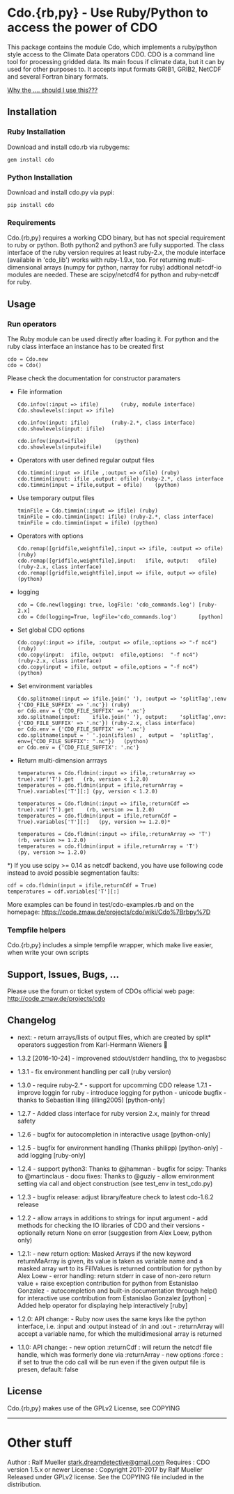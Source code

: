 # Cdo.{rb,py} - Use Ruby/Python to access the power of CDO

This package contains the module Cdo, which implements a ruby/python style
access to the Climate Data operators CDO. CDO is a command line tool for
processing gridded data. Its main focus if climate data, but it can by used
for other purposes to. It accepts input formats GRIB1, GRIB2, NetCDF and
several Fortran binary formats.

[Why the .... should I use this???](https://code.zmaw.de/projects/cdo/wiki/Cdo%7Brbpy%7D#Why-the-)

## Installation

### Ruby Installation

Download and install cdo.rb via rubygems:

    gem install cdo

### Python Installation

Download and install cdo.py via pypi:

    pip install cdo

### Requirements

Cdo.{rb,py} requires a working CDO binary, but has not special requirement to
ruby or python. Both python2 and python3 are fully supported. The class
interface of the ruby version requires at least ruby-2.x, the module interface
(available in 'cdo_lib') works with ruby-1.9.x, too. For returning
multi-dimensional arrays (numpy for python, narray for ruby) addtional
netcdf-io modules are needed. These are scipy/netcdf4 for python and
ruby-netcdf for ruby.

## Usage

### Run operators

The Ruby module can be used directly after loading it. For python and the ruby
class interface an instance has to be created first

    cdo = Cdo.new
    cdo = Cdo()

Please check the documentation for constructor paramaters

*   File information

        Cdo.infov(:input => ifile)       (ruby, module interface)
        Cdo.showlevels(:input => ifile)

        cdo.infov(input: ifile)       (ruby-2.*, class interface)
        cdo.showlevels(input: ifile)

        cdo.infov(input=ifile)         (python)
        cdo.showlevels(input=ifile)

*   Operators with user defined regular output files

        Cdo.timmin(:input => ifile ,:output => ofile) (ruby)
        cdo.timmin(input: ifile ,output: ofile) (ruby-2.*, class interface
        cdo.timmin(input = ifile,output = ofile)    (python)

*   Use temporary output files

        tminFile = Cdo.timmin(:input => ifile) (ruby)
        tminFile = cdo.timmin(input: ifile) (ruby-2.*, class interface)
        tminFile = cdo.timmin(input = ifile) (python)

*   Operators with options

        Cdo.remap([gridfile,weightfile],:input => ifile, :output => ofile) (ruby)
        cdo.remap([gridfile,weightfile],input:   ifile, output:   ofile) (ruby-2.x, class interface)
        cdo.remap([gridfile,weightfile],input => ifile, output => ofile) (python)

*   logging

        cdo = Cdo.new(logging: true, logFile: 'cdo_commands.log') [ruby-2.x]
        cdo = Cdo(logging=True, logFile='cdo_commands.log')       [python]

*   Set global CDO options

        Cdo.copy(:input => ifile, :output => ofile,:options => "-f nc4") (ruby)
        cdo.copy(input:  ifile, output:  ofile,options:  "-f nc4")     (ruby-2.x, class interface)
        cdo.copy(input = ifile, output = ofile,options = "-f nc4")     (python)

*   Set environment variables

        Cdo.splitname(:input => ifile.join(' '), :output => 'splitTag',:env {'CDO_FILE_SUFFIX' => '.nc'}) (ruby)
        or Cdo.env = {'CDO_FILE_SUFFIX' => '.nc'}
        xdo.splitname(input:    ifile.join(' '), output:    'splitTag',env: {'CDO_FILE_SUFFIX' => '.nc'}) (ruby-2.x, class interface)
        or Cdo.env = {'CDO_FILE_SUFFIX' => '.nc'}
        cdo.splitname(input = ' '.join(ifiles) ,  output =  'splitTag', env={"CDO_FILE_SUFFIX": ".nc"})   (python)
        or Cdo.env = {'CDO_FILE_SUFFIX': '.nc'}

*   Return multi-dimension arrrays

        temperatures = Cdo.fldmin(:input => ifile,:returnArray => true).var('T').get   (rb, version < 1.2.0)
        temperatures = cdo.fldmin(input = ifile,returnArray = True).variables['T'][:] (py, version < 1.2.0)

        temperatures = Cdo.fldmin(:input => ifile,:returnCdf => true).var('T').get    (rb, version >= 1.2.0)
        temperatures = cdo.fldmin(input = ifile,returnCdf = True).variables['T'][:]   (py, version >= 1.2.0)*

        temperatures = Cdo.fldmin(:input => ifile,:returnArray => 'T')                (rb, version >= 1.2.0)
        temperatures = cdo.fldmin(input = ifile,returnArray = 'T')                   (py, version >= 1.2.0)


*) If you use scipy >= 0.14 as netcdf backend, you have use following code
instead to avoid possible segmentation faults:

    cdf = cdo.fldmin(input = ifile,returnCdf = True)
    temperatures = cdf.variables['T'][:]

More examples can be found in test/cdo-examples.rb and on the homepage:
https://code.zmaw.de/projects/cdo/wiki/Cdo%7Brbpy%7D

### Tempfile helpers

Cdo.{rb,py} includes a simple tempfile wrapper, which make live easier, when
write your own scripts

## Support, Issues, Bugs, ...

Please use the forum or ticket system of CDOs official web page:
http://code.zmaw.de/projects/cdo

## Changelog
*   next:
        - return arrays/lists of output files, which are created by split* operators
          suggestion from Karl-Hermann Wieners :ocean:

*   1.3.2 [2016-10-24]
        - improvened stdout/stderr handling, thx to jvegasbsc

*   1.3.1
        - fix environment handling per call (ruby version)

*   1.3.0
        - require ruby-2.*
        - support for upcomming CDO release 1.7.1
        - improve loggin for ruby
        - introduce logging for python
        - unicode bugfix - thanks to Sebastian Illing (illing2005) [python-only]

*   1.2.7
        - Added class interface for ruby version 2.x, mainly for thread safety

*   1.2.6
        - bugfix for autocompletion in interactive usage [python-only]

*   1.2.5
        - bugfix for environment handling (Thanks philipp) [python-only]
        - add logging [ruby-only]

*   1.2.4
        - support python3: Thanks to @jhamman
        - bugfix for scipy: Thanks to @martinclaus
        - docu fixes: Thanks to @guziy
        - allow environment setting via call and object construction (see test_env in test_cdo.py)

*   1.2.3
        - bugfix release: adjust library/feature check to latest cdo-1.6.2  release

*   1.2.2
        - allow arrays in additions to strings for input argument
        - add methods for checking the IO libraries of CDO and their versions
        - optionally return None on error (suggestion from Alex Loew, python only)

*   1.2.1:
        - new return option: Masked Arrays
          if the new keyword returnMaArray is given, its value is taken as variable
          name and a masked array wrt to its FillValues is returned
          contribution for python by Alex Loew
        - error handling: return stderr in case of non-zero return value + raise exception
          contribution for python from Estanislao Gonzalez
        - autocompletion and built-in documentation through help() for interactive use
          contribution from Estanislao Gonzalez [python]
        - Added help operator for displaying help interactively [ruby]

*   1.2.0: API change:
        - Ruby now uses the same keys like the python interface, i.e. :input and :output
          instead of :in and :out
        - :returnArray will accept a variable name, for which the multidimesional
          array is returned

*   1.1.0: API change:
        - new option :returnCdf : will return the netcdf file handle, which was formerly
          done via :returnArray
        - new options :force : if set to true the cdo call will be run even if the given
          output file is presen, default: false


## License

Cdo.{rb,py} makes use of the GPLv2 License, see COPYING

---

# Other stuff

Author
:   Ralf Mueller <stark.dreamdetective@gmail.com>
Requires
:   CDO version 1.5.x or newer
License
:   Copyright 2011-2017 by Ralf Mueller Released under GPLv2 license.  See the
    COPYING file included in the distribution.

